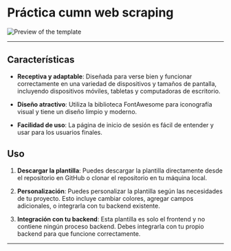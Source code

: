 Práctica cumn web scraping
===================

![Preview of the template](https://raw.githubusercontent.com/truekasun/Simple-Responsive-Login-Page/master/preview.png)



---------

## Características

- **Receptiva y adaptable**: Diseñada para verse bien y funcionar correctamente en una variedad de dispositivos y tamaños de pantalla, incluyendo dispositivos móviles, tabletas y computadoras de escritorio.
  
- **Diseño atractivo**: Utiliza la biblioteca FontAwesome para iconografía visual y tiene un diseño limpio y moderno.

- **Facilidad de uso**: La página de inicio de sesión es fácil de entender y usar para los usuarios finales.

## Uso

1. **Descargar la plantilla**: Puedes descargar la plantilla directamente desde el repositorio en GitHub o clonar el repositorio en tu máquina local.

2. **Personalización**: Puedes personalizar la plantilla según las necesidades de tu proyecto. Esto incluye cambiar colores, agregar campos adicionales, o integrarla con tu backend existente.

3. **Integración con tu backend**: Esta plantilla es solo el frontend y no contiene ningún proceso backend. Debes integrarla con tu propio backend para que funcione correctamente.

---------